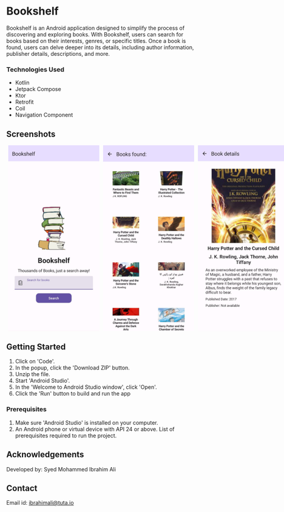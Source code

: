# Bookshelf

Bookshelf is an Android application designed to simplify the process of discovering and exploring books. With Bookshelf, users can  search for books based on their interests, genres, or specific titles. Once a book is found, users can delve deeper into its details, including author information, publisher details, descriptions, and more.

### Technologies Used

- Kotlin
- Jetpack Compose
- Ktor
- Retrofit
- Coil
- Navigation Component

## Screenshots
<div style="display: flex;">
    <img src="ss1.jpeg" alt="Screenshot 1" width="240" hspace="5";">
    <img src="ss2.jpeg" alt="Screenshot 2" width="240" hspace="5";">
    <img src="sss3.jpeg" alt="Screenshot 4" width="240"hspace="5";">
    <img src="ss4.jpeg" alt="Screenshot 3" width="240">
</div>


## Getting Started

1. Click on 'Code'. 
2. In the popup, click the 'Download ZIP' button.
3. Unzip the file.
4. Start 'Android Studio'.
5. In the 'Welcome to Android Studio window', click 'Open'.
6. Click the 'Run' button to build and run the app

### Prerequisites
1. Make sure 'Android Studio' is installed on your computer.
2. An Android phone or virtual device with API 24 or above.
List of prerequisites required to run the project.


## Acknowledgements

Developed by: Syed Mohammed Ibrahim Ali

## Contact

Email id: ibrahimali@tuta.io

